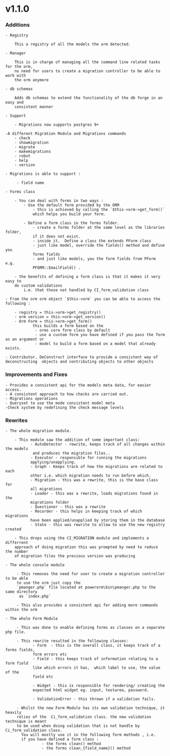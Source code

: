 # v1.1.0 

### Additions

    - Registry 
        
        This a registry of all the models the orm detected.
        
    - Manager
        
        This is in charge of managing all the command line related tasks for the orm, 
        no need for users to create a migration controller to be able to work with 
        the orm anymore
        
    - db schemas
    
        Adds db schemas to extend the functionality of the db forge in an easy and 
        consistent manner

    - Support

        - Migrations now supports postgres 9+
        
    -A different Migration Module and Migrations commands
        - check
        - showmigration
        - migrate
        - makemigrations 
        - robot 
        - help
        - version
        
    - Migrations is able to support :
        
         - field name
         
    - Forms class
        
        - You can deal with forms in two ways :
            - Use the default form provided by the ORM
                - this is achieved by calling the `$this->orm->get_form()` 
                which helps you build your form.

            - Define a form class in the forms folder.
                - create a forms folder at the same level as the libraries folder, 
                if it does not exist.
                - inside it,  Define a class the extends PForm class
                - just like model, override the fields() method and define you 
                forms fields
                - and just like models, you the form fields from PForm e.g. 
                PFORM::EmailField() .
                
        - the benefits of defining a form class is that it makes it very easy to 
        do custom validations 
            i.e. that those not handled by CI_form_validation class
    
    - From the orm orm object `$this->orm` you can be able to access the following :
        
        - registry = this->orm->get_registry()
        - orm version = this->orm->get_version()
        - Orm Form = this->orm->get_form() 
                this builds a form based on the 
                 - orms core form class by default
                 - use a custom form you have defined if you pass the form as an argument or 
                 - model to build a form based on a model that already exists.
        
    - Contributor, DeConstruct interface to provide a consistent way of 
    deconstructing  objects and contributing objects to other objects

### Improvements and Fixes
    
    - Provides a consistent api for the models meta data, for easier access.
    - A consistent approach to how checks are carried out.
    - Migrations operations
    - Queryset to use the mode consistent model meta
    -Check system by redefining the check message levels

### Rewrites
    
    - The whole migration module.
        
        - This module saw the addition of some important class:
               - AutoDetector - rewrite, keeps track of all changes within the models
                and produces the migration files..
               - Executor - responsible for running the migrations 
               applying/unapplying.
               - Graph - Keeps track of how the migrations are related to each 
               other i.e. which migration needs to run before which.
               - Migration - this was a rewrite, this is the base class for 
               all migrations
               - Loader - this was a rewrite, loads migrations found in the 
               migrations folder
               - Questioner - this was a rewrite
               - Recorder - this helps in keeping track of which migrations 
               have been applied/unapplied by storing them in the database
               - State - this was rewrite to allow to use the new registry created
                            
        - This drops using the CI_MIGRATION module and implements a differrent 
        approach of doing migration this was prompted by need to reduce the number 
        of migration files the previous version was producing

    - The whole console module
        
         - This removes the need for user to create a migration controller to be able 
         to use the orm just copy the 
         `pmanger.php` file located at powerorm\bin\pmanger.php to the same directory
          as `index.php`
         
         - This also provides a consistent api for adding more commands within the orm
         
    - The whole Form Module
        
         - This was done to enable defining forms as classes on a separate php file.
         
         - This rewrite resulted in the following classes:
                - Form  - this is the overall class, it keeps track of a forms fields,
                form errors etc
                - Field - this keeps track of information relating to a form field 
                like which errors it has,  which label to use, the value of the 
                field etc
                            
                - Widget - this is responsible for rendering/ creating the 
                expected html widget eg. input, textarea, password.
                            
                - ValidationError - this thrown if a validation fails.
            
         - Whilst the new Form Module has its own validation technique, it heavily 
         relies of the  Ci_form_validation class. the new validation technique is meant 
         to be used when doing validation that is not handle by Ci_form_validation class.
           You will mostly use it in the following form methods , i.e. 
           if you have defined a form class :
                    - the forms clean() method
                    - the forms clean_{field_name}() method
         